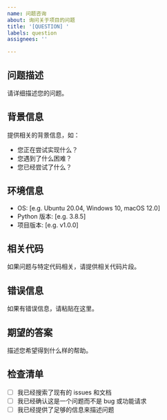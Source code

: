 ```yaml
---
name: 问题咨询
about: 询问关于项目的问题
title: '[QUESTION] '
labels: question
assignees: ''

---
```


## 问题描述
请详细描述您的问题。

## 背景信息
提供相关的背景信息，如：
- 您正在尝试实现什么？
- 您遇到了什么困难？
- 您已经尝试了什么？

## 环境信息
- OS: [e.g. Ubuntu 20.04, Windows 10, macOS 12.0]
- Python 版本: [e.g. 3.8.5]
- 项目版本: [e.g. v1.0.0]

## 相关代码
如果问题与特定代码相关，请提供相关代码片段。

## 错误信息
如果有错误信息，请粘贴在这里。

## 期望的答案
描述您希望得到什么样的帮助。

## 检查清单
- [ ] 我已经搜索了现有的 issues 和文档
- [ ] 我已经确认这是一个问题而不是 bug 或功能请求
- [ ] 我已经提供了足够的信息来描述问题
